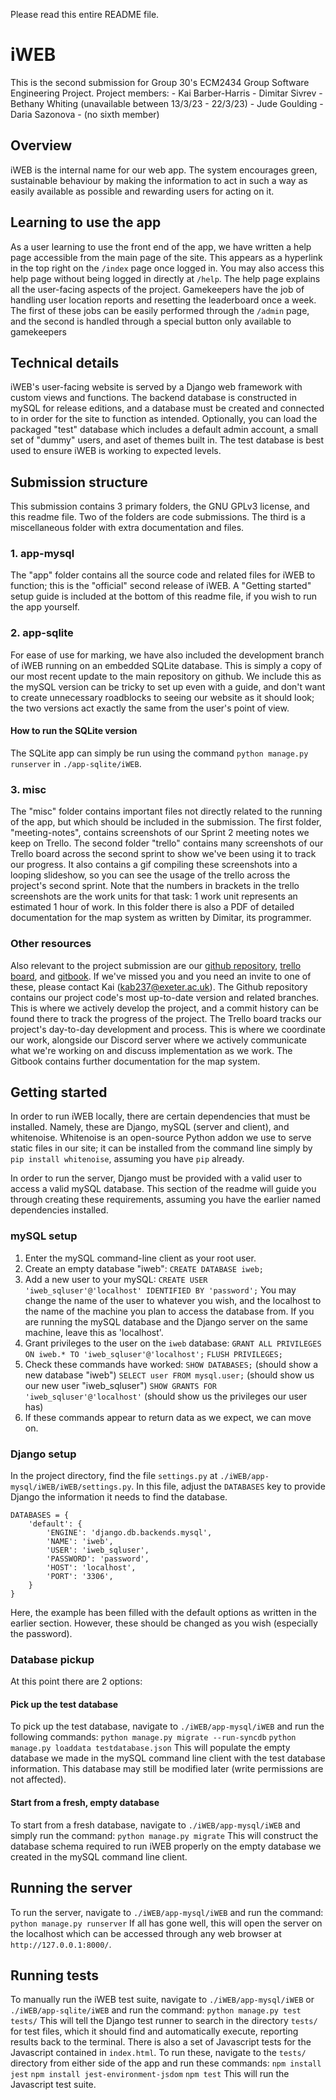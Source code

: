 Please read this entire README file.
# iWEB
This is the second submission for Group 30's ECM2434 Group Software Engineering Project.
Project members:
    - Kai Barber-Harris
    - Dimitar Sivrev
    - Bethany Whiting (unavailable between 13/3/23 - 22/3/23)
    - Jude Goulding
    - Daria Sazonova
    - (no sixth member)

## Overview
iWEB is the internal name for our web app. The system encourages green, sustainable behaviour by making the information to act in such a way as easily available as possible and rewarding users for acting on it.

## Learning to use the app
As a user learning to use the front end of the app, we have written a help page accessible from the main page of the site. This appears as a hyperlink in the top right on the `/index` page once logged in. You may also access this help page without being logged in directly at `/help`.
The help page explains all the user-facing aspects of the project.
Gamekeepers have the job of handling user location reports and resetting the leaderboard once a week. The first of these jobs can be easily performed through the `/admin` page, and the second is handled through a special button only available to gamekeepers

## Technical details
iWEB's user-facing website is served by a Django web framework with custom views and functions.
The backend database is constructed in mySQL for release editions, and a database must be created and connected to in order for the site to function as intended. Optionally, you can load the packaged "test" database which includes a default admin account, a small set of "dummy" users, and aset of themes built in. The test database is best used to ensure iWEB is working to expected levels.

## Submission structure
This submission contains 3 primary folders, the GNU GPLv3 license, and this readme file.
Two of the folders are code submissions. The third is a miscellaneous folder with extra documentation and files.

### 1. app-mysql
The "app" folder contains all the source code and related files for iWEB to function; this is the "official" second release of iWEB.
A "Getting started" setup guide is included at the bottom of this readme file, if you wish to run the app yourself.

### 2. app-sqlite
For ease of use for marking, we have also included the development branch of iWEB running on an embedded SQLite database. This is simply a copy of our most recent update to the main repository on github.
We include this as the mySQL version can be tricky to set up even with a guide, and don't want to create unnecessary roadblocks to seeing our website as it should look; the two versions act exactly the same from the user's point of view.

#### How to run the SQLite version
The SQLite app can simply be run using the command `python manage.py runserver` in `./app-sqlite/iWEB`.

### 3. misc
The "misc" folder contains important files not directly related to the running of the app, but which should be included in the submission.
The first folder, "meeting-notes", contains screenshots of our Sprint 2 meeting notes we keep on Trello.
The second folder "trello" contains many screenshots of our Trello board across the second sprint to show we've been using it to track our progress. It also contains a gif compiling these screenshots into a looping slideshow, so you can see the usage of the trello across the project's second sprint.
Note that the numbers in brackets in the trello screenshots are the work units for that task: 1 work unit represents an estimated 1 hour of work.
In this folder there is also a PDF of detailed documentation for the map system as written by Dimitar, its programmer.

### Other resources
Also relevant to the project submission are our [github repository](https://github.com/Mercuridi/iWEB), [trello board](https://trello.com/b/xK5shoh4/project-sustainability), and [gitbook](https://dimitars-organization.gitbook.io/design-system/readme/summary).
If we've missed you and you need an invite to one of these, please contact Kai (kab237@exeter.ac.uk). 
The Github repository contains our project code's most up-to-date version and related branches. This is where we actively develop the project, and a commit history can be found there to track the progress of the project.
The Trello board tracks our project's day-to-day development and process. This is where we coordinate our work, alongside our Discord server where we actively communicate what we're working on and discuss implementation as we work.
The Gitbook contains further documentation for the map system.

## Getting started
In order to run iWEB locally, there are certain dependencies that must be installed. Namely, these are Django, mySQL (server and client), and whitenoise. Whitenoise is an open-source Python addon we use to serve static files in our site; it can be installed from the command line simply by `pip install whitenoise`, assuming you have `pip` already.

In order to run the server, Django must be provided with a valid user to access a valid mySQL database. This section of the readme will guide you through creating these requirements, assuming you have the earlier named dependencies installed.

### mySQL setup
1. Enter the mySQL command-line client as your root user.
2. Create an empty database "iweb":
    `CREATE DATABASE iweb;`
3. Add a new user to your mySQL:
    `CREATE USER 'iweb_sqluser'@'localhost' IDENTIFIED BY 'password';`
You may change the name of the user to whatever you wish, and the localhost to the name of the machine you plan to access the database from. If you are running the mySQL database and the Django server on the same machine, leave this as 'localhost'.
4. Grant privileges to the user on the `iweb` database:
    `GRANT ALL PRIVILEGES ON iweb.* TO 'iweb_sqluser'@'localhost';`
    `FLUSH PRIVILEGES;`
5. Check these commands have worked:
    `SHOW DATABASES;`                               (should show a new database "iweb")
    `SELECT user FROM mysql.user;`                  (should show us our new user "iweb_sqluser")
    `SHOW GRANTS FOR 'iweb_sqluser'@'localhost'`    (should show us the privileges our user has)
6. If these commands appear to return data as we expect, we can move on.

### Django setup
In the project directory, find the file `settings.py` at `./iWEB/app-mysql/iWEB/iWEB/settings.py`.
In this file, adjust the `DATABASES` key to provide Django the information it needs to find the database.
```
DATABASES = {
    'default': {
        'ENGINE': 'django.db.backends.mysql', 
        'NAME': 'iweb',
        'USER': 'iweb_sqluser',
        'PASSWORD': 'password',
        'HOST': 'localhost',  
        'PORT': '3306',
    }
}
```
Here, the example has been filled with the default options as written in the earlier section. However, these should be changed as you wish (especially the password).

### Database pickup
At this point there are 2 options:

#### Pick up the test database
To pick up the test database, navigate to `./iWEB/app-mysql/iWEB` and run the following commands:
`python manage.py migrate --run-syncdb`
`python manage.py loaddata testdatabase.json`
This will populate the empty database we made in the mySQL command line client with the test database information. This database may still be modified later (write permissions are not affected).

#### Start from a fresh, empty database
To start from a fresh database, navigate to `./iWEB/app-mysql/iWEB` and simply run the command:
`python manage.py migrate`
This will construct the database schema required to run iWEB properly on the empty database we created in the mySQL command line client.

## Running the server
To run the server, navigate to `./iWEB/app-mysql/iWEB` and run the command:
`python manage.py runserver`
If all has gone well, this will open the server on the localhost which can be accessed through any web browser at `http://127.0.0.1:8000/`.

## Running tests
To manually run the iWEB test suite, navigate to `./iWEB/app-mysql/iWEB` or `./iWEB/app-sqlite/iWEB` and run the command:
`python manage.py test tests/`
This will tell the Django test runner to search in the directory `tests/` for test files, which it should find and automatically execute, reporting results back to the terminal.
There is also a set of Javascript tests for the Javascript contained in `index.html`. To run these, navigate to the `tests/` directory from either side of the app and run these commands:
`npm install jest`
`npm install jest-environment-jsdom`
`npm test`
This will run the Javascript test suite.
